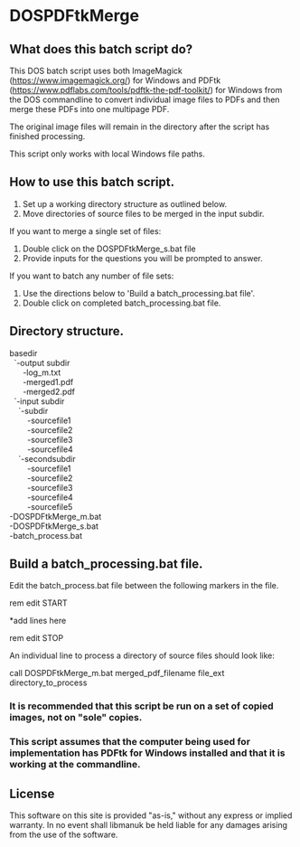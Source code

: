 # DOSPDFtkMerge

## What does this batch script do?

This DOS batch script uses both ImageMagick (https://www.imagemagick.org/) for Windows and PDFtk (https://www.pdflabs.com/tools/pdftk-the-pdf-toolkit/) for Windows from the DOS commandline to convert individual image files to PDFs and then merge these PDFs into one multipage PDF.

The original image files will remain in the directory after the script has finished processing. 

This script only works with local Windows file paths.

## How to use this batch script.

1. Set up a working directory structure as outlined below.
2. Move directories of source files to be merged in the input subdir.

If you want to merge a single set of files:

1. Double click on the DOSPDFtkMerge_s.bat file
2. Provide inputs for the questions you will be prompted to answer.

If you want to batch any number of file sets:

1. Use the directions below to 'Build a batch_processing.bat file'.
2. Double click on completed batch_processing.bat file.

## Directory structure.

basedir<br/>
&nbsp;&nbsp;\`-output subdir<br/>
&nbsp;&nbsp;&nbsp;&nbsp;&nbsp;&nbsp;-log_m.txt<br/>
&nbsp;&nbsp;&nbsp;&nbsp;&nbsp;&nbsp;-merged1.pdf<br/>
&nbsp;&nbsp;&nbsp;&nbsp;&nbsp;&nbsp;-merged2.pdf<br/>
&nbsp;&nbsp;\`-input subdir<br/>
&nbsp;&nbsp;&nbsp;&nbsp;\`-subdir<br/>
&nbsp;&nbsp;&nbsp;&nbsp;&nbsp;&nbsp;&nbsp;&nbsp;-sourcefile1<br/>
&nbsp;&nbsp;&nbsp;&nbsp;&nbsp;&nbsp;&nbsp;&nbsp;-sourcefile2<br/>
&nbsp;&nbsp;&nbsp;&nbsp;&nbsp;&nbsp;&nbsp;&nbsp;-sourcefile3<br/>
&nbsp;&nbsp;&nbsp;&nbsp;&nbsp;&nbsp;&nbsp;&nbsp;-sourcefile4<br/>
&nbsp;&nbsp;&nbsp;&nbsp;\`-secondsubdir<br/>
&nbsp;&nbsp;&nbsp;&nbsp;&nbsp;&nbsp;&nbsp;&nbsp;-sourcefile1<br/>
&nbsp;&nbsp;&nbsp;&nbsp;&nbsp;&nbsp;&nbsp;&nbsp;-sourcefile2<br/>
&nbsp;&nbsp;&nbsp;&nbsp;&nbsp;&nbsp;&nbsp;&nbsp;-sourcefile3<br/>
&nbsp;&nbsp;&nbsp;&nbsp;&nbsp;&nbsp;&nbsp;&nbsp;-sourcefile4<br/>
&nbsp;&nbsp;&nbsp;&nbsp;&nbsp;&nbsp;&nbsp;&nbsp;-sourcefile5<br/>
-DOSPDFtkMerge_m.bat<br/>
-DOSPDFtkMerge_s.bat<br/>
-batch_process.bat<br/>

## Build a batch_processing.bat file.

Edit the batch_process.bat file between the following markers in the file.

rem   edit START

*add lines here

rem  edit STOP

An individual line to process a directory of source files should look like:

call DOSPDFtkMerge_m.bat merged_pdf_filename file_ext directory_to_process

### It is recommended that this script be run on a set of copied images, not on "sole" copies. 

### This script assumes that the computer being used for implementation has PDFtk for Windows installed and that it is working at the commandline.

## License
This software on this site is provided "as-is," without any express or implied warranty. In no event shall libmanuk be held liable for any damages arising from the use of the software.
